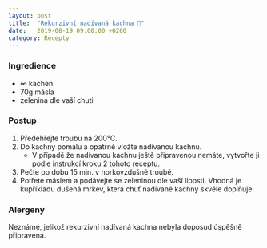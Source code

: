 ```yaml
---
layout: post
title:  "Rekurzivní nadívaná kachna 🦆"
date:   2019-08-19 09:00:00 +0200
category: Recepty
---
```


### Ingredience
- ∞ kachen
- 70g másla
- zelenina dle vaší chuti

### Postup
1. Předehřejte troubu na 200°C.
2. Do kachny pomalu a opatrně vložte nadívanou kachnu.
	- V případě že nadívanou kachnu ještě připravenou nemáte, vytvořte ji podle instrukcí kroku 2 tohoto receptu.
3. Pečte po dobu 15 min. v horkovzdušné troubě.
4. Potřete máslem a podávejte se zeleninou dle vaší libosti. Vhodná je kupříkladu dušená mrkev, která chuť nadívané kachny skvěle doplňuje.

### Alergeny
Neznámé, jelikož rekurzivní nadívaná kachna nebyla doposud úspěšně připravena.

